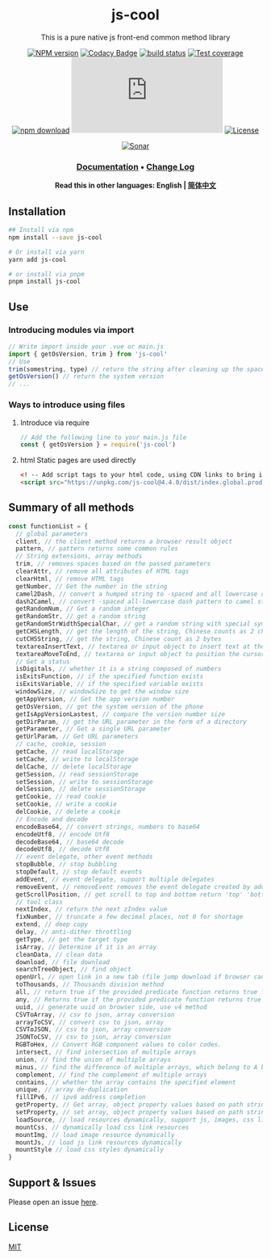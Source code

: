 <div style="text-align: center;" align="center">

# js-cool

This is a pure native js front-end common method library

[![NPM version][npm-image]][npm-url]
[![Codacy Badge][codacy-image]][codacy-url]
[![build status][travis-image]][travis-url]
[![Test coverage][codecov-image]][codecov-url]
[![npm download][download-image]][download-url]
[![gzip][gzip-image]][gzip-url]
[![License][license-image]][license-url]

[![Sonar][sonar-image]][sonar-url]

</div>

<div style="text-align: center; margin-bottom: 20px;" align="center">

### **[Documentation](https://www.saqqdy.com/js-cool)** • **[Change Log](./CHANGELOG.md)**

**Read this in other languages: English | [简体中文](./README-zh_CN.md)**

</div>

## Installation

```bash
## Install via npm
npm install --save js-cool

# Or install via yarn
yarn add js-cool

# or install via pnpm
pnpm install js-cool
```

## Use

### Introducing modules via import

```js
// Write import inside your .vue or main.js
import { getOsVersion, trim } from 'js-cool'
// Use
trim(somestring, type) // return the string after cleaning up the spaces
getOsVersion() // return the system version
// ...
```

### Ways to introduce using files

1. Introduce via require

   ```js
   // Add the following line to your main.js file
   const { getOsVersion } = require('js-cool')
   ```

2. html Static pages are used directly

   ```html
   <! -- Add script tags to your html code, using CDN links to bring in -->
   <script src="https://unpkg.com/js-cool@4.4.0/dist/index.global.prod.js"></script>
   ```

## Summary of all methods

```js
const functionList = {
  // global parameters
  client, // the client method returns a browser result object
  pattern, // pattern returns some common rules
  // String extensions, array methods
  trim, // removes spaces based on the passed parameters
  clearAttr, // remove all attributes of HTML tags
  clearHtml, // remove HTML tags
  getNumber, // Get the number in the string
  camel2Dash, // convert a humped string to -spaced and all lowercase dash mode
  dash2Camel, // convert -spaced all-lowercase dash pattern to camel string
  getRandomNum, // Get a random integer
  getRandomStr, // get a random string
  getRandomStrWidthSpecialChar, // get a random string with special symbols
  getCHSLength, // get the length of the string, Chinese counts as 2 characters
  cutCHSString, // get the string, Chinese count as 2 bytes
  textareaInsertText, // textarea or input object to insert text at the specified cursor position
  textareaMoveToEnd, // textarea or input object to position the cursor to the end of the text
  // Get a status
  isDigitals, // whether it is a string composed of numbers
  isExitsFunction, // if the specified function exists
  isExitsVariable, // if the specified variable exists
  windowSize, // windowSize to get the window size
  getAppVersion, // Get the app version number
  getOsVersion, // get the system version of the phone
  getIsAppVersionLastest, // compare the version number size
  getDirParam, // get the URL parameter in the form of a directory
  getParameter, // Get a single URL parameter
  getUrlParam, // Get URL parameters
  // cache, cookie, session
  getCache, // read localStorage
  setCache, // write to localStorage
  delCache, // delete localStorage
  getSession, // read sessionStorage
  setSession, // write to sessionStorage
  delSession, // delete sessionStorage
  getCookie, // read cookie
  setCookie, // write a cookie
  delCookie, // delete a cookie
  // Encode and decode
  encodeBase64, // convert strings, numbers to base64
  encodeUtf8, // encode Utf8
  decodeBase64, // base64 decode
  decodeUtf8, // decode Utf8
  // event delegate, other event methods
  stopBubble, // stop bubbling
  stopDefault, // stop default events
  addEvent, // event delegate, support multiple delegates
  removeEvent, // removeEvent removes the event delegate created by addEvent
  getScrollPosition, // get scroll to top and bottom return 'top' 'bottom', recommend using flow limit
  // tool class
  nextIndex, // return the next zIndex value
  fixNumber, // truncate a few decimal places, not 0 for shortage
  extend, // deep copy
  delay, // anti-dither throttling
  getType, // get the target type
  isArray, // Determine if it is an array
  cleanData, // clean data
  download, // file download
  searchTreeObject, // find object
  openUrl, // open link in a new tab (file jump download if browser can't parse)
  toThousands, // Thousands division method
  all, // return true if the provided predicate function returns true for all elements in a set, otherwise return false.
  any, // Returns true if the provided predicate function returns true for at least one element of a set, false otherwise.
  uuid, // generate uuid on browser side, use v4 method
  CSVToArray, // csv to json, array conversion
  arrayToCSV, // convert csv to json, array
  CSVToJSON, // csv to json, array conversion
  JSONToCSV, // csv to json, array conversion
  RGBToHex, // Convert RGB component values to color codes.
  intersect, // find intersection of multiple arrays
  union, // find the union of multiple arrays
  minus, // find the difference of multiple arrays, which belong to A but not B/C/D... elements of
  complement, // find the complement of multiple arrays
  contains, // whether the array contains the specified element
  unique, // array de-duplication
  fillIPv6, // ipv6 address completion
  getProperty, // Get array, object property values based on path string
  setProperty, // set array, object property values based on path string
  loadSource, // load resources dynamically, support js, images, css links, css style strings
  mountCss, // dynamically load css link resources
  mountImg, // load image resource dynamically
  mountJs, // load js link resources dynamically
  mountStyle // load css styles dynamically
}
```

## Support & Issues

Please open an issue [here](https://github.com/saqqdy/js-cool/issues).

## License

[MIT](LICENSE)

[npm-image]: https://img.shields.io/npm/v/js-cool.svg?style=flat-square
[npm-url]: https://npmjs.org/package/js-cool
[codacy-image]: https://app.codacy.com/project/badge/Grade/f70d4880e4ad4f40aa970eb9ee9d0696
[codacy-url]: https://www.codacy.com/gh/saqqdy/js-cool/dashboard?utm_source=github.com&utm_medium=referral&utm_content=saqqdy/js-cool&utm_campaign=Badge_Grade
[travis-image]: https://travis-ci.com/saqqdy/js-cool.svg?branch=master
[travis-url]: https://travis-ci.com/saqqdy/js-cool
[codecov-image]: https://img.shields.io/codecov/c/github/saqqdy/js-cool.svg?style=flat-square
[codecov-url]: https://codecov.io/github/saqqdy/js-cool?branch=master
[download-image]: https://img.shields.io/npm/dm/js-cool.svg?style=flat-square
[download-url]: https://npmjs.org/package/js-cool
[gzip-image]: http://img.badgesize.io/https://unpkg.com/js-cool/dist/index.global.prod.js?compression=gzip&label=gzip%20size:%20JS
[gzip-url]: http://img.badgesize.io/https://unpkg.com/js-cool/dist/index.global.prod.js?compression=gzip&label=gzip%20size:%20JS
[license-image]: https://img.shields.io/badge/License-MIT-blue.svg
[license-url]: LICENSE
[sonar-image]: https://sonarcloud.io/api/project_badges/quality_gate?project=saqqdy_js-cool
[sonar-url]: https://sonarcloud.io/dashboard?id=saqqdy_js-cool
